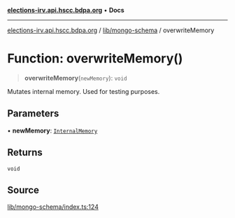 [**elections-irv.api.hscc.bdpa.org**](../../../README.md) • **Docs**

***

[elections-irv.api.hscc.bdpa.org](../../../README.md) / [lib/mongo-schema](../README.md) / overwriteMemory

# Function: overwriteMemory()

> **overwriteMemory**(`newMemory`): `void`

Mutates internal memory. Used for testing purposes.

## Parameters

• **newMemory**: [`InternalMemory`](../type-aliases/InternalMemory.md)

## Returns

`void`

## Source

[lib/mongo-schema/index.ts:124](https://github.com/Xunnamius/elections_irv.api.hscc.bdpa.org/blob/c917ea60595d63d322e4038beb12d08f7d64cdd2/lib/mongo-schema/index.ts#L124)

